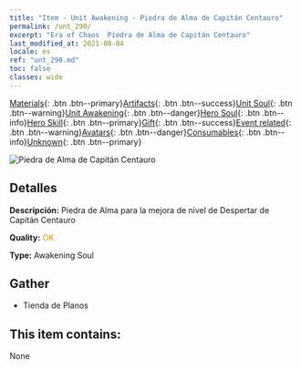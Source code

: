 ```yaml
---
title: "Item - Unit Awakening - Piedra de Alma de Capitán Centauro"
permalink: /unt_290/
excerpt: "Era of Chaos  Piedra de Alma de Capitán Centauro"
last_modified_at: 2021-08-04
locale: es
ref: "unt_290.md"
toc: false
classes: wide
---
```

 [Materials](/ItemsES/){: .btn .btn--primary}[Artifacts](/ItemsES/Artifacts/){: .btn .btn--success}[Unit Soul](/ItemsES/UnitSoul/){: .btn .btn--warning}[Unit Awakening](/ItemsES/UnitAwakening/){: .btn .btn--danger}[Hero Soul](/ItemsES/HeroSoul/){: .btn .btn--info}[Hero Skill](/ItemsES/HeroSkill/){: .btn .btn--primary}[Gift](/ItemsES/Gift/){: .btn .btn--success}[Event related](/ItemsES/Events/){: .btn .btn--warning}[Avatars](/ItemsES/Avatars/){: .btn .btn--danger}[Consumables](/ItemsES/Consumables/){: .btn .btn--info}[Unknown](/ItemsES/Unknown/){: .btn .btn--primary}

 ![Piedra de Alma de Capitán Centauro](/images/u/tia_banrenma.jpg)

## Detalles
 **Descripción:** Piedra de Alma para la mejora de nivel de Despertar de Capitán Centauro

 **Quality:** <span style="color: #FF8C00">OK</span>

 **Type:** Awakening Soul

## Gather

*    Tienda de Planos 

## This item contains:

  None

